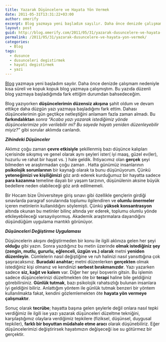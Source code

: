 ```yaml
---
title: Yazarak Düşüncelere ve Hayata Yön Vermek
date: 2011-05-31T13:31:22+03:00
author: omerify
excerpt: Blog yazmaya yeni başladım sayılır. Daha önce denizde çalışmam nedeniyle kısa süreli ve kopuk kopuk blog yazmaya çalışmıştım. Bu yazıda düzenli blog yazmaya başladığımda fark ettiğim durumdan bahsedeceğim.
layout: post
guid: http://blog.omerify.com/2011/05/31/yazarak-dusuncelere-ve-hayata-yon-vermek/
permalink: /2011/05/31/yazarak-dusuncelere-ve-hayata-yon-vermek/
categories:
  - Blog
tags:
  - dusunce
  - dusunceleri degistirmek
  - hayati degistirmek
  - yazi
---
```

<a href="http://tr.wikipedia.org/wiki/Blog" target="_blank" rel="noreferrer noopener nofollow">Blog</a> yazmaya yeni başladım sayılır. Daha önce denizde çalışmam nedeniyle kısa süreli ve kopuk kopuk blog yazmaya çalışmıştım. Bu yazıda düzenli blog yazmaya başladığımda fark ettiğim durumdan bahsedeceğim.

Blog yazıyorken **düşüncelerimin düzensiz akışına** şahit oldum ve devam ettikçe daha düzgün yazı yazmaya başladığımı fark ettim. Dahası düşüncelerimin gün geçtikçe netleştiğini anlamam fazla zaman almadı. Bu **farkındalıktan** _sonra “Acaba yazı yazarak istediğimiz yönde düşüncelerimize yön verilebilir mi? Bu sayede hayatı yeniden düzenleyebilir miyiz?”_ gibi sorular aklımda canlandı.

**_Zihindeki Düşünceler_**

Aklımız çoğu zaman **çevre etkisiyle** şekillenmiş bazı düşünce kalıpları içerisinde sıkışmış ve genel olarak aynı şeyleri ister( iyi maaş, güzel ev(ler), huzurlu ve rahat bir hayat vs. ) hale geldik. İhtiyacımız olan **gerçek** şeyi bilmeden ve araştırmadan çoğu zaman&nbsp;. Hatta günümüz insanlarının **psikolojik sorunlarının** bir kaynağı olarak ta bunu düşünüyorum. Çünkü **yeteneğimizi ve kişiliğimizi** göz ardı ederek kurduğumuz bir hayatta sadece **para kazanma** temeline dayalı bir yaşam tarzının, düşünülenin aksine büyük bedellere neden olabileceği göz ardı edilmemeli.

Bir Hocam bize Üniversiteye giriş sınavı gibi özellikle gençlerin girdiği sınavlarda paragraf sorularında toplumu ilgilendiren ve **olumlu önermeler** içeren metinlerin kullanıldığını söylemişti. Çünkü **yüksek konsantrasyon** altında okunan bu metinler bilinç altında yer ederek, toplumu olumlu yönde etkileyebileceği varsayılıyormuş. Akademik araştırmalara dayandığını düşündüğüm uygulama mantıklı görünüyor.

**_Düşünceleri Değiştirme Uygulaması_**

Düşüncelerin akışını değiştirmeden bir konu ile ilgili aklınıza gelen her şeyi **olduğu** gibi yazın. Sonra yazdığınız bu metin üzerinde **olmak istediğiniz şey (zengin, mutlu, gururlu, eğlenceli, üzgün vs.) olarak** metni **yeniden düzenleyin**. Cümlelerin nasıl değiştiğine ve ruh halinizi nasıl yansıttığına çok şaşıracaksınız. **Buradaki anahtar;** metni düzenlerken **gerçekten** olmak istediğiniz kişi olmanız ve kendinizi **serbest bırakmanızdır**. Yazı yazarken sadece **siz, kağıt ve kalem** var. Diğer her şeyi boşverin gitsin. Bu işlemin sadece düşüncelerinizi düzeltmekten öte bir **terapi** haline bile geldiğiniz görebilirsiniz. **Günlük tutmak**, bazı psikolojik rahatsızlığı bulunan insanlara iyi geldiğini biliriz. Anlattığım yöntem ile günlük tutmak benzeri bir yöntem kullanılmakta fakat, kendini gözlemlemekten öte **hayata yön vermeye çalışmaktır**.

Sonuç olarak **tecrübe**; hayatta başına gelen şeylerle değil onlara nasıl tepki verdiğimiz ile ilgili ise yazı yazarak düşünceleri düzeltme tekniğini, karşılaştığımız olaylara verdiğimiz tepkilere (fiziksel, düşünsel, duygusal tepkiler), **farklı bir boyuttan müdahale etme aracı** olarak düşünebiliriz. Eğer düşüncelerimizi değiştirirsek hayatımızın değişeceği ise su götürmez bir gerçektir.